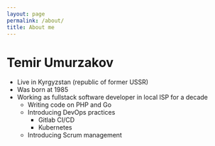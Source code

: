 ```yaml
---
layout: page
permalink: /about/
title: About me
---
```


# Temir Umurzakov

* Live in Kyrgyzstan (republic of former USSR)
* Was born at 1985
* Working as fullstack software developer in local ISP for a decade
  * Writing code on PHP and Go
  * Introducing DevOps practices
    * Gitlab CI/CD
    * Kubernetes
  * Introducing Scrum management
